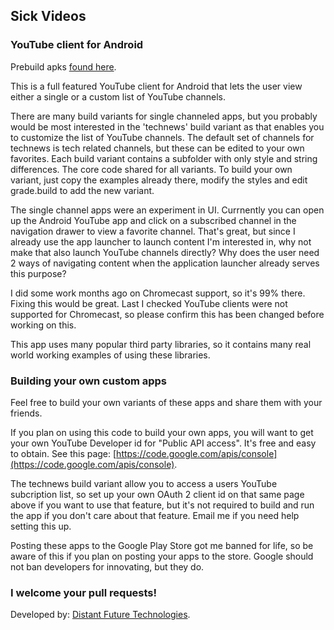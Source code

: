 ## Sick Videos

### YouTube client for Android

Prebuild apks [found here](http://distantfutu.re/page/portfolio.html).

This is a full featured YouTube client for Android that lets the user view either a single or a custom list of YouTube channels. 

There are many build variants for single channeled apps, but you probably would be most interested in the 'technews' build variant as that enables you to customize the list of YouTube channels.  The default set of channels for technews is tech related channels, but these can be edited to your own favorites.  Each build variant contains a subfolder with only style and string differences.  The core code shared for all variants.  To build your own variant, just copy the examples already there, modify the styles and edit grade.build to add the new variant.

The single channel apps were an experiment in UI. Currnently you can open up the Android YouTube app and click on a subscribed channel in the navigation drawer to view a favorite channel.  That's great, but since I already use the app launcher to launch content I'm interested in, why not make that also launch YouTube channels directly?  Why does the user need 2 ways of navigating content when the application launcher already serves this purpose?  

I did some work months ago on Chromecast support, so it's 99% there.  Fixing this would be great.  Last I checked YouTube clients were not supported for Chromecast, so please confirm this has been changed before working on this.

This app uses many popular third party libraries, so it contains many real world working examples of using these libraries.

### Building your own custom apps

Feel free to build your own variants of these apps and share them with your friends. 

If you plan on using this code to build your own apps, you will want to get your own YouTube Developer id for "Public API access".  It's free and easy to obtain. See this page: [https://code.google.com/apis/console](https://code.google.com/apis/console). 

The technews build variant allow you to access a users YouTube subcription list, so set up your own OAuth 2 client id on that same page above if you want to use that feature, but it's not required to build and run the app if you don't care about that feature.  Email me if you need help setting this up.

Posting these apps to the Google Play Store got me banned for life, so be aware of this if you plan on posting your apps to the store.  Google should not ban developers for innovating, but they do.

### I welcome your pull requests!

Developed by: [Distant Future Technologies](http://distantfutu.re/).


